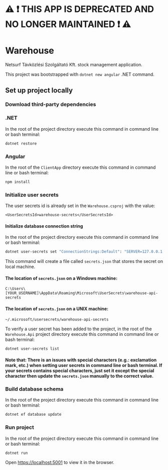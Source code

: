 # :warning: :exclamation: THIS APP IS DEPRECATED AND NO LONGER MAINTAINED :exclamation: :warning:

# Warehouse

Netsurf Távközlési Szolgáltató Kft. stock management application.

This project was bootstrapped with `dotnet new angular` .NET command.

## Set up project locally

### Download third-party dependencies

### .NET

In the root of the project directory execute this command in command line or bash terminal:

```bash
dotnet restore
```

### Angular

In the root of the `ClientApp` directory execute this command in command line or bash terminal:

```bash
npm install
```

### Initialize user secrets

The user secrets id is already set in the `Warehouse.csproj` with the value:

`<UserSecretsId>warehouse-secrets</UserSecretsId>`

#### Initialize database connection string

In the root of the project directory execute this command in command line or bash terminal:

```bash
dotnet user-secrets set "ConnectionStrings:Default": "SERVER=127.0.0.1;DATABASE=warehouse;UID=[YOUR_MYSQL_USERNAME];PASSWORD=[YOUR_MYSQL_PASSWORD];PORT=3306;"
```

This command will create a file called `secrets.json` that stores the secret on local machine.

#### The location of `secrets.json` on a Windows machine:

`C:\Users\[YOUR_USERNAME]\AppData\Roaming\Microsoft\UserSecrets\warehouse-api-secrets`

#### The location of `secrets.json` on a UNIX machine:

`~/.microsoft/usersecrets/warehouse-api-secrets`

To verify a user secret has been added to the project, in the root of the `Warehouse.Api` project directory execute this command in command line or bash terminal:

```bash
dotnet user-secrets list
```

#### Note that: There is an issues with special characters (e.g.: exclamation mark, etc.) when setting user secrets in command line or bash terminal. If your secrets contains special characters, just set it except the special character then update the `secrets.json` manually to the correct value.

### Build database schema

In the root of the project directory execute this command in command line or bash terminal:

```bash
dotnet ef database update
```

### Run project

In the root of the project directory execute this command in command line or bash terminal:

```bash
dotnet run
```

Open [https://localhost:5001](https://localhost:5001) to view it in the browser.
